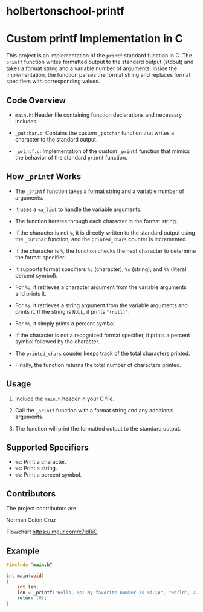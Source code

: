 # holbertonschool-printf
# Custom printf Implementation in C

This project is an implementation of the `printf` standard function in C. The `printf` function writes formatted output to the standard output (stdout) and takes a format string and a variable number of arguments. Inside the implementation, the function parses the format string and replaces format specifiers with corresponding values.

## Code Overview

- `main.h`: Header file containing function declarations and necessary includes.

- `_putchar.c`: Contains the custom `_putchar` function that writes a character to the standard output.

- `_printf.c`: Implementation of the custom `_printf` function that mimics the behavior of the standard `printf` function.

## How `_printf` Works

- The `_printf` function takes a format string and a variable number of arguments.

- It uses a `va_list` to handle the variable arguments.

- The function iterates through each character in the format string.

- If the character is not `%`, it is directly written to the standard output using the `_putchar` function, and the `printed_chars` counter is incremented.

- If the character is `%`, the function checks the next character to determine the format specifier.

- It supports format specifiers `%c` (character), `%s` (string), and `%%` (literal percent symbol).

- For `%c`, it retrieves a character argument from the variable arguments and prints it.

- For `%s`, it retrieves a string argument from the variable arguments and prints it. If the string is `NULL`, it prints `"(null)"`.

- For `%%`, it simply prints a percent symbol.

- If the character is not a recognized format specifier, it prints a percent symbol followed by the character.

- The `printed_chars` counter keeps track of the total characters printed.

- Finally, the function returns the total number of characters printed.

## Usage

1. Include the `main.h` header in your C file.

2. Call the `_printf` function with a format string and any additional arguments.

3. The function will print the formatted output to the standard output.

## Supported Specifiers

- `%c`: Print a character.
- `%s`: Print a string.
- `%%`: Print a percent symbol.

##  Contributors
The project contributors are:

Norman Colon Cruz


Flowchart
https://imgur.com/x7idRiC

## Example

```c
#include "main.h"

int main(void)
{
    int len;
    len = _printf("Hello, %s! My favorite number is %d.\n", "world", 42);
    return (0);
}



